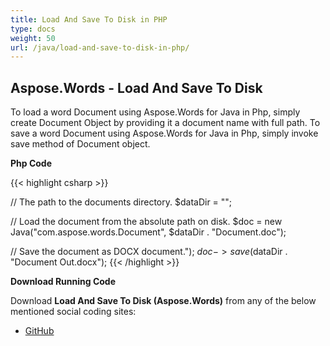 ```yaml
---
title: Load And Save To Disk in PHP
type: docs
weight: 50
url: /java/load-and-save-to-disk-in-php/
---
```


## Aspose.Words - Load And Save To Disk

To load a word Document using Aspose.Words for Java in Php, simply create Document Object by providing it a document name with full path.
To save a word Document using Aspose.Words for Java in Php, simply invoke save method of Document object.

**Php Code**

{{< highlight csharp >}}

// The path to the documents directory.
$dataDir = "";

// Load the document from the absolute path on disk.
$doc = new Java("com.aspose.words.Document", $dataDir . "Document.doc");

// Save the document as DOCX document.");
$doc->save($dataDir . "Document Out.docx");
{{< /highlight >}}

**Download Running Code**

Download **Load And Save To Disk (Aspose.Words)** from any of the below mentioned social coding sites:

- [GitHub](https://github.com/aspose-words/Aspose.Words-for-Java/blob/master/Plugins/Aspose_Words_Java_for_PHP/src/quickstart/loadandsavetodisk/php/LoadAndSaveToDisk.php)
